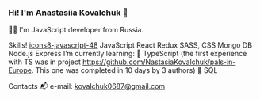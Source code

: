 ### Hi! I'm Anastasiia Kovalchuk 👋

👩‍💻 I'm JavaScript developer from Russia.

Skills!
[icons8-javascript-48](https://user-images.githubusercontent.com/68367464/134301913-c6e578d1-2f04-4a3b-ae26-09f369696fb2.png) JavaScript
 React
 Redux
 SASS, CSS
 Mongo DB
 Node.js
 Express
I’m currently learning:
🧠 TypeScript (the first experience with TS was in project https://github.com/NastasiaKovalchuk/pals-in-Europe. This one was completed in 10 days by 3 authors)
🔗 SQL


Contacts
📬 e-mail: kovalchuk0687@gmail.com

<!--
**NastasiaKovalchuk/NastasiaKovalchuk** is a ✨ _special_ ✨ repository because its `README.md` (this file) appears on your GitHub profile.

Here are some ideas to get you started:

- 🔭 I’m currently working on ...
- 🌱 I’m currently learning ...
- 👯 I’m looking to collaborate on ...
- 🤔 I’m looking for help with ...
- 💬 Ask me about ...
- 📫 How to reach me: ...
- 😄 Pronouns: ...
- ⚡ Fun fact: ...
-->
